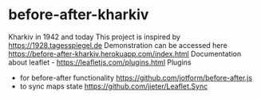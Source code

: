 # before-after-kharkiv
Kharkiv in 1942 and today
This project is inspired by https://1928.tagesspiegel.de
Demonstration can be accessed here https://before-after-kharkiv.herokuapp.com/index.html
Documentation about leaflet - https://leafletjs.com/plugins.html
Plugins
 - for before-after functionality https://github.com/jotform/before-after.js
 - to sync maps state https://github.com/jieter/Leaflet.Sync